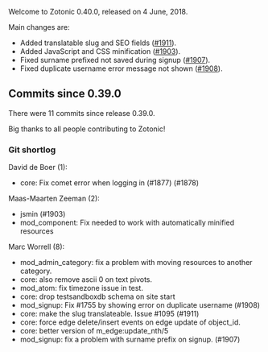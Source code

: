 Welcome to Zotonic 0.40.0, released on 4 June, 2018.

Main changes are:

*   Added translatable slug and SEO fields ([#1911](https://github.com/zotonic/zotonic/issues/1911)).
*   Added JavaScript and CSS minification ([#1903](https://github.com/zotonic/zotonic/issues/1903)).
*   Fixed surname prefixed not saved during signup ([#1907](https://github.com/zotonic/zotonic/issues/1907)).
*   Fixed duplicate username error message not shown ([#1908](https://github.com/zotonic/zotonic/issues/1908)).



Commits since 0.39.0
--------------------

There were 11 commits since release 0.39.0.

Big thanks to all people contributing to Zotonic!



### Git shortlog

David de Boer (1):

*   core: Fix comet error when logging in (#1877) (#1878)

Maas-Maarten Zeeman (2):

*   jsmin (#1903)
*   mod\_component: Fix needed to work with automatically minified resources

Marc Worrell (8):

*   mod\_admin\_category: fix a problem with moving resources to another category.
*   core: also remove ascii 0 on text pivots.
*   mod\_atom: fix timezone issue in test.
*   core: drop testsandboxdb schema on site start
*   mod\_signup: Fix #1755 by showing error on duplicate username (#1908)
*   core: make the slug translateable. Issue #1095 (#1911)
*   core: force edge delete/insert events on edge update of object\_id.
*   core: better version of m\_edge:update\_nth/5
*   mod\_signup: fix a problem with surname prefix on signup. (#1907)